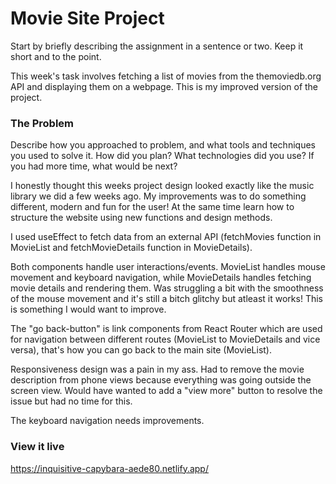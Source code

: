 # Movie Site Project

Start by briefly describing the assignment in a sentence or two. Keep it short and to the point.

This week's task involves fetching a list of movies from the themoviedb.org API and displaying them on a webpage. This is my improved version of the project.


### The Problem

Describe how you approached to problem, and what tools and techniques you used to solve it. How did you plan? What technologies did you use? If you had more time, what would be next? 

I honestly thought this weeks project design looked exactly like the music library we did a few weeks ago. My improvements was to do something different, modern and fun for the user! At the same time learn how to structure the website using new functions and design methods.

I used useEffect to fetch data from an external API (fetchMovies function in MovieList and fetchMovieDetails function in MovieDetails).

Both components handle user interactions/events. MovieList handles mouse movement and keyboard navigation, while MovieDetails handles fetching movie details and rendering them. Was struggling a bit with the smoothness of the mouse movement and it's still a bitch glitchy but atleast it works! This is something I would want to improve.

The "go back-button" is link components from React Router which are used for navigation between different routes (MovieList to MovieDetails and vice versa), that's how you can go back to the main site (MovieList). 

Responsiveness design was a pain in my ass. Had to remove the movie description from phone views because everything was going outside the screen view. Would have wanted to add a "view more" button to resolve the issue but had no time for this.

The keyboard navigation needs improvements.

### View it live

https://inquisitive-capybara-aede80.netlify.app/
